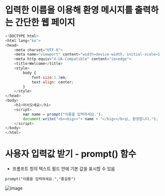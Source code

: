 # 입력한 이름을 이용해 환영 메시지를 출력하는 간단한 웹 페이지

```js
<!DOCTYPE html>
<html lang="ko">
<head>
	<meta charset="UTF-8">
	<meta name="viewport" content="width=device-width, initial-scale=1.0">
	<meta http-equiv="X-UA-Compatible" content="ie=edge">
	<title>Welcome</title>
	<style>
		body {
			font-size:1.3em;
			text-align: center;
		}
	</style>
</head>
<body>
	<h1>어서오세요</h1>	
	<script>
		var name = prompt("이름을 입력하세요.");
		document.write("<b><big>>"+ name + "</big></b>님, 환영합니다.");
	</script>
</body>
</html>
```

# 사용자 입력값 받기 - prompt() 함수
- 프롬프트 창의 텍스트 필드 안에 기본 값을 표시할 수 있음
```
prompt("이름을 입력하세요.","홍길동")
```
![image](https://github.com/user-attachments/assets/c5b2ddf1-4f7e-4cac-8ea9-e4fd8a31dfc1)


